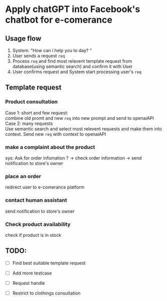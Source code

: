 # Apply chatGPT into Facebook's chatbot for e-comerance

## Usage flow
1. System: "How can i help you to day? "
2. User sends a request ```req```
3. Process ```req``` and find most relevent template request from database(using semantic search) and confirm it with User
4. User confirms request and System start processing user's ```req```

## Template request
### Product consultation
Case 1: short and few request: <br>
    combine old promt and new ```req``` into new prompt and send to openaiAPI <br>
Case 2: many requests <br>
    Use semantic search and select most relevent requests and make them into context. Send new ```req``` with context to openaiAPI <br>
### make a complaint about the product
sys: Ask for order infomation ? -> check order information -> send notification to store's owner
### place an order
redirect user to e-comerance platform 
### contact human assistant
send notification to store's owner
### Check product availability
check if product is in stock

## TODO:
- [ ] Find best suitable template request
- [ ] Add more testcase 
- [ ] Request handle
- [ ] Restrict to clothings consultation

